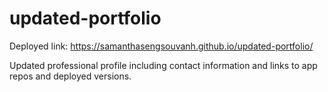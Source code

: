 # updated-portfolio

Deployed link: https://samanthasengsouvanh.github.io/updated-portfolio/

Updated professional profile including contact information and links to app repos and deployed versions.
